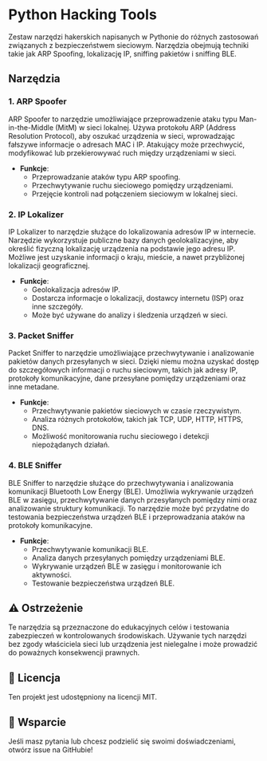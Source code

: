 # Python Hacking Tools

Zestaw narzędzi hakerskich napisanych w Pythonie do różnych zastosowań związanych z bezpieczeństwem sieciowym. Narzędzia obejmują techniki takie jak ARP Spoofing, lokalizację IP, sniffing pakietów i sniffing BLE.

## Narzędzia

### 1. **ARP Spoofer**
ARP Spoofer to narzędzie umożliwiające przeprowadzenie ataku typu Man-in-the-Middle (MitM) w sieci lokalnej. Używa protokołu ARP (Address Resolution Protocol), aby oszukać urządzenia w sieci, wprowadzając fałszywe informacje o adresach MAC i IP. Atakujący może przechwycić, modyfikować lub przekierowywać ruch między urządzeniami w sieci.

- **Funkcje**:
  - Przeprowadzanie ataków typu ARP spoofing.
  - Przechwytywanie ruchu sieciowego pomiędzy urządzeniami.
  - Przejęcie kontroli nad połączeniem sieciowym w lokalnej sieci.

### 2. **IP Lokalizer**
IP Lokalizer to narzędzie służące do lokalizowania adresów IP w internecie. Narzędzie wykorzystuje publiczne bazy danych geolokalizacyjne, aby określić fizyczną lokalizację urządzenia na podstawie jego adresu IP. Możliwe jest uzyskanie informacji o kraju, mieście, a nawet przybliżonej lokalizacji geograficznej.

- **Funkcje**:
  - Geolokalizacja adresów IP.
  - Dostarcza informacje o lokalizacji, dostawcy internetu (ISP) oraz inne szczegóły.
  - Może być używane do analizy i śledzenia urządzeń w sieci.

### 3. **Packet Sniffer**
Packet Sniffer to narzędzie umożliwiające przechwytywanie i analizowanie pakietów danych przesyłanych w sieci. Dzięki niemu można uzyskać dostęp do szczegółowych informacji o ruchu sieciowym, takich jak adresy IP, protokoły komunikacyjne, dane przesyłane pomiędzy urządzeniami oraz inne metadane.

- **Funkcje**:
  - Przechwytywanie pakietów sieciowych w czasie rzeczywistym.
  - Analiza różnych protokołów, takich jak TCP, UDP, HTTP, HTTPS, DNS.
  - Możliwość monitorowania ruchu sieciowego i detekcji niepożądanych działań.

### 4. **BLE Sniffer**
BLE Sniffer to narzędzie służące do przechwytywania i analizowania komunikacji Bluetooth Low Energy (BLE). Umożliwia wykrywanie urządzeń BLE w zasięgu, przechwytywanie danych przesyłanych pomiędzy nimi oraz analizowanie struktury komunikacji. To narzędzie może być przydatne do testowania bezpieczeństwa urządzeń BLE i przeprowadzania ataków na protokoły komunikacyjne.

- **Funkcje**:
  - Przechwytywanie komunikacji BLE.
  - Analiza danych przesyłanych pomiędzy urządzeniami BLE.
  - Wykrywanie urządzeń BLE w zasięgu i monitorowanie ich aktywności.
  - Testowanie bezpieczeństwa urządzeń BLE.

## ⚠️ Ostrzeżenie

Te narzędzia są przeznaczone do edukacyjnych celów i testowania zabezpieczeń w kontrolowanych środowiskach. Używanie tych narzędzi bez zgody właściciela sieci lub urządzenia jest nielegalne i może prowadzić do poważnych konsekwencji prawnych.

## 📝 Licencja

Ten projekt jest udostępniony na licencji MIT.

## 🤝 Wsparcie

Jeśli masz pytania lub chcesz podzielić się swoimi doświadczeniami, otwórz issue na GitHubie!

